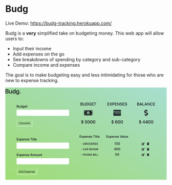 # Budg

Live Demo: https://budg-tracking.herokuapp.com/

Budg is a <strong>very</strong> simplified take on budgeting money. This web app will allow users to:

- Input their income
- Add expenses on the go
- See breakdowns of spending by category and sub-category
- Compare income and expenses

The goal is to make budgeting easy and less intimidating for those who are new to expense tracking.

![Alt text](./prev.png?raw=true "Preview")
